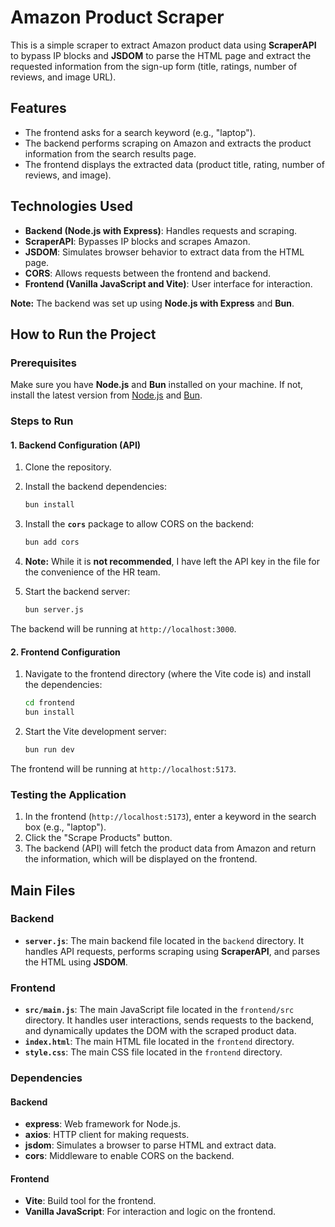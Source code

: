 # Amazon Product Scraper

This is a simple scraper to extract Amazon product data using **ScraperAPI** to bypass IP blocks and **JSDOM** to parse the HTML page and extract the requested information from the sign-up form (title, ratings, number of reviews, and image URL).

## Features

- The frontend asks for a search keyword (e.g., "laptop").
- The backend performs scraping on Amazon and extracts the product information from the search results page.
- The frontend displays the extracted data (product title, rating, number of reviews, and image).

## Technologies Used

- **Backend (Node.js with Express)**: Handles requests and scraping.
- **ScraperAPI**: Bypasses IP blocks and scrapes Amazon.
- **JSDOM**: Simulates browser behavior to extract data from the HTML page.
- **CORS**: Allows requests between the frontend and backend.
- **Frontend (Vanilla JavaScript and Vite)**: User interface for interaction.

**Note:** The backend was set up using **Node.js with Express** and **Bun**.

## How to Run the Project

### Prerequisites

Make sure you have **Node.js** and **Bun** installed on your machine. If not, install the latest version from [Node.js](https://nodejs.org/) and [Bun](https://bun.sh/).

### Steps to Run

#### 1. Backend Configuration (API)

1. Clone the repository.

2. Install the backend dependencies:

    ```bash
    bun install
    ```

3. Install the **`cors`** package to allow CORS on the backend:

    ```bash
    bun add cors
    ```

4. **Note:** While it is **not recommended**, I have left the API key in the file for the convenience of the HR team.

5. Start the backend server:

    ```bash
    bun server.js
    ```

The backend will be running at `http://localhost:3000`.

#### 2. Frontend Configuration

1. Navigate to the frontend directory (where the Vite code is) and install the dependencies:

    ```bash
    cd frontend
    bun install
    ```

2. Start the Vite development server:

    ```bash
    bun run dev
    ```

The frontend will be running at `http://localhost:5173`.


### Testing the Application

1. In the frontend (`http://localhost:5173`), enter a keyword in the search box (e.g., "laptop").
2. Click the "Scrape Products" button.
3. The backend (API) will fetch the product data from Amazon and return the information, which will be displayed on the frontend.

## Main Files

### Backend
- **`server.js`**: The main backend file located in the `backend` directory. It handles API requests, performs scraping using **ScraperAPI**, and parses the HTML using **JSDOM**.

### Frontend
- **`src/main.js`**: The main JavaScript file located in the `frontend/src` directory. It handles user interactions, sends requests to the backend, and dynamically updates the DOM with the scraped product data.
- **`index.html`**: The main HTML file located in the `frontend` directory.
- **`style.css`**: The main CSS file located in the `frontend` directory.

### Dependencies

#### Backend

- **express**: Web framework for Node.js.
- **axios**: HTTP client for making requests.
- **jsdom**: Simulates a browser to parse HTML and extract data.
- **cors**: Middleware to enable CORS on the backend.

#### Frontend

- **Vite**: Build tool for the frontend.
- **Vanilla JavaScript**: For interaction and logic on the frontend.
